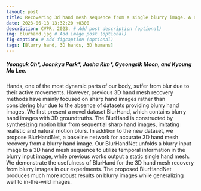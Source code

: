 ```yaml
---
layout: post
title: Recovering 3d hand mesh sequence from a single blurry image. A new dataset and temporal unfolding, CVPR, 2023.
date: 2023-06-18 13:32:20 +0300
description: CVPR, 2023. # Add post description (optional)
img: blurhand.jpg # Add image post (optional)
fig-caption: # Add figcaption (optional)
tags: [Blurry hand, 3D hands, 3D humans]
---
```

##### Yeonguk Oh\*, Joonkyu Park\*, Jaeha Kim\*, Gyeongsik Moon, and Kyoung Mu Lee.

Hands, one of the most dynamic parts of our body, suffer from blur due to their active movements.
However, previous 3D hand mesh recovery methods have mainly focused on sharp hand images rather than considering blur due to the absence of datasets providing blurry hand images.
We first present a novel dataset BlurHand, which contains blurry hand images with 3D groundtruths.
The BlurHand is constructed by synthesizing motion blur from sequential sharp hand images, imitating realistic and natural motion blurs.
In addition to the new dataset, we propose BlurHandNet, a baseline network for accurate 3D hand mesh recovery from a blurry hand image.
Our BlurHandNet unfolds a blurry input image to a 3D hand mesh sequence to utilize temporal information in the blurry input image, while previous works output a static single hand mesh.
We demonstrate the usefulness of BlurHand for the 3D hand mesh recovery from blurry images in our experiments.
The proposed BlurHandNet produces much more robust results on blurry images while generalizing well to in-the-wild images.
